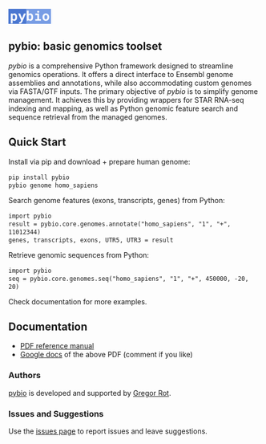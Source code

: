 <picture><img src="media/pybio.png" height="30"/></picture>
## pybio: basic genomics toolset

*pybio* is a comprehensive Python framework designed to streamline genomics operations. It offers a direct interface to Ensembl genome assemblies and annotations, while also accommodating custom genomes via FASTA/GTF inputs. The primary objective of *pybio* is to simplify genome management. It achieves this by providing wrappers for STAR RNA-seq indexing and mapping, as well as Python genomic feature search and sequence retrieval from the managed genomes.

## Quick Start

Install via pip and download + prepare human genome:

```
pip install pybio
pybio genome homo_sapiens
```

Search genome features (exons, transcripts, genes) from Python:

```
import pybio
result = pybio.core.genomes.annotate("homo_sapiens", "1", "+", 11012344)
genes, transcripts, exons, UTR5, UTR3 = result
```

Retrieve genomic sequences from Python:

```
import pybio
seq = pybio.core.genomes.seq("homo_sapiens", "1", "+", 450000, -20, 20)
```

Check documentation for more examples.

## Documentation

* [PDF reference manual](https://github.com/grexor/pybio/raw/master/docs/pybio_docs.pdf)
* [Google docs](https://docs.google.com/document/d/12KJvdsl78ujXaE3vTdGBK4vDgRRpHHh3RJg9npSVlZ4/edit?usp=sharing) of the above PDF (comment if you like)

### Authors

[pybio](https://github.com/grexor/pybio) is developed and supported by [Gregor Rot](https://grexor.github.io).

### Issues and Suggestions

Use the [issues page](https://github.com/grexor/pybio/issues) to report issues and leave suggestions.
